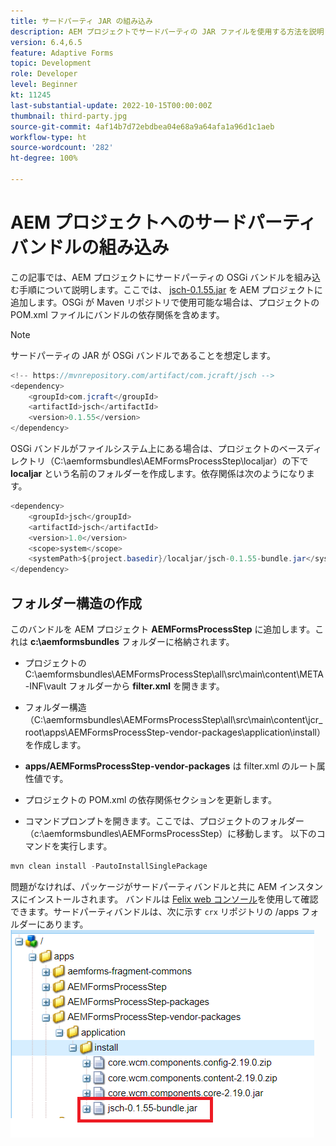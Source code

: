 ```yaml
---
title: サードパーティ JAR の組み込み
description: AEM プロジェクトでサードパーティの JAR ファイルを使用する方法を説明します。
version: 6.4,6.5
feature: Adaptive Forms
topic: Development
role: Developer
level: Beginner
kt: 11245
last-substantial-update: 2022-10-15T00:00:00Z
thumbnail: third-party.jpg
source-git-commit: 4af14b7d72ebdbea04e68a9a64afa1a96d1c1aeb
workflow-type: ht
source-wordcount: '282'
ht-degree: 100%

---
```


# AEM プロジェクトへのサードパーティバンドルの組み込み

この記事では、AEM プロジェクトにサードパーティの OSGi バンドルを組み込む手順について説明します。ここでは、 [jsch-0.1.55.jar](https://repo1.maven.org/maven2/com/jcraft/jsch/0.1.55/jsch-0.1.55.jar) を AEM プロジェクトに追加します。OSGi が Maven リポジトリで使用可能な場合は、プロジェクトの POM.xml ファイルにバンドルの依存関係を含めます。

>[!NOTE]
> サードパーティの JAR が OSGi バンドルであることを想定します。

```java
<!-- https://mvnrepository.com/artifact/com.jcraft/jsch -->
<dependency>
    <groupId>com.jcraft</groupId>
    <artifactId>jsch</artifactId>
    <version>0.1.55</version>
</dependency>
```

OSGi バンドルがファイルシステム上にある場合は、プロジェクトのベースディレクトリ（C:\aemformsbundles\AEMFormsProcessStep\localjar）の下で **localjar** という名前のフォルダーを作成します。依存関係は次のようになります。

```java
<dependency>
    <groupId>jsch</groupId>
    <artifactId>jsch</artifactId>
    <version>1.0</version>
    <scope>system</scope>
    <systemPath>${project.basedir}/localjar/jsch-0.1.55-bundle.jar</systemPath>
</dependency>
```

## フォルダー構造の作成

このバンドルを AEM プロジェクト **AEMFormsProcessStep** に追加します。これは **c:\aemformsbundles** フォルダーに格納されます。

* プロジェクトの C:\aemformsbundles\AEMFormsProcessStep\all\src\main\content\META-INF\vault フォルダーから **filter.xml** を開きます。

* フォルダー構造（C:\aemformsbundles\AEMFormsProcessStep\all\src\main\content\jcr_root\apps\AEMFormsProcessStep-vendor-packages\application\install）を作成します。
* **apps/AEMFormsProcessStep-vendor-packages** は filter.xml のルート属性値です。
* プロジェクトの POM.xml の依存関係セクションを更新します。
* コマンドプロンプトを開きます。ここでは、プロジェクトのフォルダー（c:\aemformsbundles\AEMFormsProcessStep）に移動します。 以下のコマンドを実行します。

```java
mvn clean install -PautoInstallSinglePackage
```

問題がなければ、パッケージがサードパーティバンドルと共に AEM インスタンスにインストールされます。 バンドルは [Felix web コンソール](http://localhost:4502/system/console/bundles)を使用して確認できます。サードパーティバンドルは、次に示す `crx` リポジトリの /apps フォルダーにあります。
![サードパーティ](assets/custom-bundle1.png)



